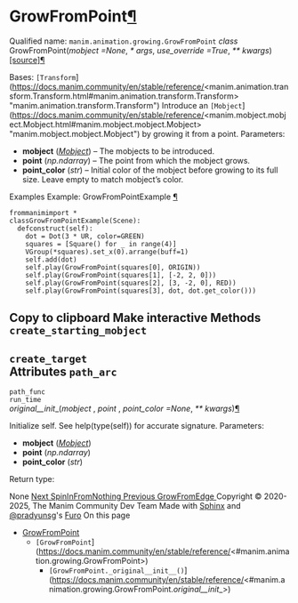 # GrowFromPoint[¶](https://docs.manim.community/en/stable/reference/<#growfrompoint> "Link to this heading")
Qualified name: `manim.animation.growing.GrowFromPoint`
_class_ GrowFromPoint(_mobject =None_, _* args_, _use_override =True_, _** kwargs_)[[source]](https://docs.manim.community/en/stable/reference/<../_modules/manim/animation/growing.html#GrowFromPoint>)[¶](https://docs.manim.community/en/stable/reference/<#manim.animation.growing.GrowFromPoint> "Link to this definition")
    
Bases: `[Transform`](https://docs.manim.community/en/stable/reference/<manim.animation.transform.Transform.html#manim.animation.transform.Transform> "manim.animation.transform.Transform")
Introduce an `[Mobject`](https://docs.manim.community/en/stable/reference/<manim.mobject.mobject.Mobject.html#manim.mobject.mobject.Mobject> "manim.mobject.mobject.Mobject") by growing it from a point.
Parameters:
    
  * **mobject** ([_Mobject_](https://docs.manim.community/en/stable/reference/<manim.mobject.mobject.Mobject.html#manim.mobject.mobject.Mobject> "manim.mobject.mobject.Mobject")) – The mobjects to be introduced.
  * **point** (_np.ndarray_) – The point from which the mobject grows.
  * **point_color** (_str_) – Initial color of the mobject before growing to its full size. Leave empty to match mobject’s color.


Examples
Example: GrowFromPointExample [¶](https://docs.manim.community/en/stable/reference/<#growfrompointexample>)
```
frommanimimport *
classGrowFromPointExample(Scene):
  defconstruct(self):
    dot = Dot(3 * UR, color=GREEN)
    squares = [Square() for _ in range(4)]
    VGroup(*squares).set_x(0).arrange(buff=1)
    self.add(dot)
    self.play(GrowFromPoint(squares[0], ORIGIN))
    self.play(GrowFromPoint(squares[1], [-2, 2, 0]))
    self.play(GrowFromPoint(squares[2], [3, -2, 0], RED))
    self.play(GrowFromPoint(squares[3], dot, dot.get_color()))

```
Copy to clipboard
Make interactive
Methods
`create_starting_mobject`  
---  
`create_target`  
Attributes
`path_arc`  
---  
`path_func`  
`run_time`  
_original__init__(_mobject_ , _point_ , _point_color =None_, _** kwargs_)[¶](https://docs.manim.community/en/stable/reference/<#manim.animation.growing.GrowFromPoint._original__init__> "Link to this definition")
    
Initialize self. See help(type(self)) for accurate signature.
Parameters:
    
  * **mobject** ([_Mobject_](https://docs.manim.community/en/stable/reference/<manim.mobject.mobject.Mobject.html#manim.mobject.mobject.Mobject> "manim.mobject.mobject.Mobject"))
  * **point** (_np.ndarray_)
  * **point_color** (_str_)


Return type:
    
None
[ Next SpinInFromNothing ](https://docs.manim.community/en/stable/reference/<manim.animation.growing.SpinInFromNothing.html>) [ Previous GrowFromEdge ](https://docs.manim.community/en/stable/reference/<manim.animation.growing.GrowFromEdge.html>)
Copyright © 2020-2025, The Manim Community Dev Team 
Made with [Sphinx](https://docs.manim.community/en/stable/reference/<https:/www.sphinx-doc.org/>) and [@pradyunsg](https://docs.manim.community/en/stable/reference/<https:/pradyunsg.me>)'s [Furo](https://docs.manim.community/en/stable/reference/<https:/github.com/pradyunsg/furo>)
On this page 
  * [GrowFromPoint](https://docs.manim.community/en/stable/reference/<#>)
    * `[GrowFromPoint`](https://docs.manim.community/en/stable/reference/<#manim.animation.growing.GrowFromPoint>)
      * `[GrowFromPoint._original__init__()`](https://docs.manim.community/en/stable/reference/<#manim.animation.growing.GrowFromPoint._original__init__>)


